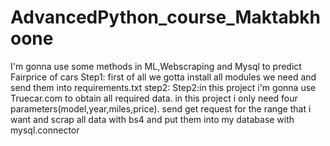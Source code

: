 # AdvancedPython_course_Maktabkhoone
 I'm gonna use some methods in ML,Webscraping and Mysql to predict Fairprice of cars
 Step1: first of all we gotta install all modules we need and send them into requirements.txt
 step2: Step2:in this project i'm gonna use Truecar.com to obtain all required data.
 in this project i only need four parameters(model,year,miles,price).
 send get request for the range that i want and scrap all data with bs4 and put them into my database with mysql.connector
